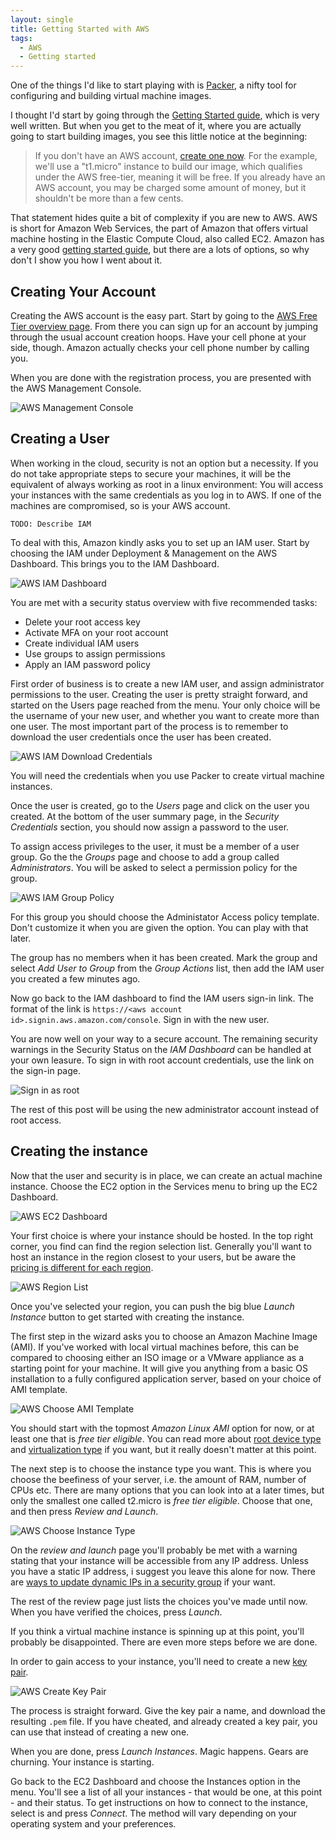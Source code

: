 ```yaml
---
layout: single
title: Getting Started with AWS
tags:
  - AWS
  - Getting started
---
```


One of the things I'd like to start playing with is [Packer][1], a nifty tool for configuring and building virtual machine images.

I thought I'd start by going through the [Getting Started guide][2], which is very well written. But when you get to the meat of it, where you are actually going to start building images, you see this little notice at the beginning:

> If you don't have an AWS account, [create one now][3]. For the example, we'll use a "t1.micro" instance to build our image, which qualifies under the AWS free-tier, meaning it will be free. If you already have an AWS account, you may be charged some amount of money, but it shouldn't be more than a few cents.

That statement hides quite a bit of complexity if you are new to AWS. AWS is short for Amazon Web Services, the part of Amazon that offers virtual machine hosting in the Elastic Compute Cloud, also called EC2. Amazon has a very good [getting started guide][4], but there are a lots of options, so why don't I show you how I went about it.

## Creating Your Account

Creating the AWS account is the easy part. Start by going to the [AWS Free Tier overview page][3]. From there you can sign up for an account by jumping through the usual account creation hoops. Have your cell phone at your side, though. Amazon actually checks your cell phone number by calling you.

When you are done with the registration process, you are presented with the AWS Management Console.

![AWS Management Console][img01]

## Creating a User

When working in the cloud, security is not an option but a necessity. If you do not take appropriate steps to secure your machines, it will be the equivalent of always working as root in a linux environment: You will access your instances with the same credentials as you log in to AWS. If one of the machines are compromised, so is your AWS account.

```text
TODO: Describe IAM
```

To deal with this, Amazon kindly asks you to set up an IAM user. Start by choosing the IAM under Deployment & Management on the AWS Dashboard. This brings you to the IAM Dashboard.

![AWS IAM Dashboard][img03]

You are met with a security status overview with five recommended tasks:

- Delete your root access key
- Activate MFA on your root account
- Create individual IAM users
- Use groups to assign permissions
- Apply an IAM password policy

First order of business is to create a new IAM user, and assign administrator permissions to the user. Creating the user is pretty straight forward, and started on the Users page reached from the menu. Your only choice will be the username of your new user, and whether you want to create more than one user. The most important part of the process is to remember to download the user credentials once the user has been created.

![AWS IAM Download Credentials][img04]

You will need the credentials when you use Packer to create virtual machine instances.

Once the user is created, go to the _Users_ page and click on the user you created. At the bottom of the user summary page, in the _Security Credentials_ section, you should now assign a password to the user.

To assign access privileges to the user, it must be a member of a user group. Go the the _Groups_ page and choose to add a group called _Administrators_. You will be asked to select a permission policy for the group.

![AWS IAM Group Policy][img05]

For this group you should choose the Administator Access policy template. Don't customize it when you are given the option. You can play with that later.

The group has no members when it has been created. Mark the group and select _Add User to Group_ from the _Group Actions_ list, then add the IAM user you created a few minutes ago.

Now go back to the IAM dashboard to find the IAM users sign-in link. The format of the link is `https://<aws account id>.signin.aws.amazon.com/console`. Sign in with the new user.

You are now well on your way to a secure account. The remaining security warnings in the Security Status on the _IAM Dashboard_ can be handled at your own leasure. To sign in with root account credentials, use the link on the sign-in page.

![Sign in as root][img06]

The rest of this post will be using the new administrator account instead of root access.

## Creating the instance

Now that the user and security is in place, we can create an actual machine instance. Choose the EC2 option in the Services menu to bring up the EC2 Dashboard.

![AWS EC2 Dashboard][img02]

Your first choice is where your instance should be hosted. In the top right corner, you find can find the region selection list. Generally you'll want to host an instance in the region closest to your users, but be aware the [pricing is different for each region][5].

![AWS Region List][img07]

Once you've selected your region, you can push the big blue _Launch Instance_ button to get started with creating the instance.

The first step in the wizard asks you to choose an Amazon Machine Image (AMI). If you've worked with local virtual machines before, this can be compared to choosing either an ISO image or a VMware appliance as a starting point for your machine. It will give you anything from a basic OS installation to a fully configured application server, based on your choice of AMI template.

![AWS Choose AMI Template][img08]

You should start with the topmost _Amazon Linux AMI_ option for now, or at least one that is _free tier eligible_. You can read more about [root device type][6] and [virtualization type][7] if you want, but it really doesn't matter at this point.

The next step is to choose the instance type you want. This is where you choose the beefiness of your server, i.e. the amount of RAM, number of CPUs etc. There are many options that you can look into at a later times, but only the smallest one called t2.micro is _free tier eligible_. Choose that one, and then press _Review and Launch_.

![AWS Choose Instance Type][img09]

On the _review and launch_ page you'll probably be met with a warning stating that your instance will be accessible from any IP address. Unless you have a static IP address, i suggest you leave this alone for now. There are [ways to update dynamic IPs in a security group][8] if your want.

The rest of the review page just lists the choices you've made until now. When you have verified the choices, press _Launch_.

If you think a virtual machine instance is spinning up at this point, you'll probably be disappointed. There are even more steps before we are done.

In order to gain access to your instance, you'll need to create a new [key pair][9].

![AWS Create Key Pair][img10]

The process is straight forward. Give the key pair a name, and download the resulting `.pem` file. If you have cheated, and already created a key pair, you can use that instead of creating a new one.

When you are done, press _Launch Instances_. Magic happens. Gears are churning. Your instance is starting.

Go back to the EC2 Dashboard and choose the Instances option in the menu. You'll see a list of all your instances - that would be one, at this point - and their status. To get instructions on how to connect to the instance, select is and press _Connect_. The method will vary depending on your operating system and your preferences.

[1]: http://packer.io/
[2]: http://www.packer.io/intro/getting-started/
[3]: http://aws.amazon.com/free/
[4]: http://docs.aws.amazon.com/AWSEC2/latest/UserGuide/EC2_GetStarted.html
[5]: http://aws.amazon.com/ec2/pricing/
[6]: http://docs.aws.amazon.com/AWSEC2/latest/UserGuide/ComponentsAMIs.html
[7]: http://palakonda.org/2012/10/30/aws-virtualization-hvm-vs-paravirtualization/
[8]: http://www.edwiget.name/2013/11/automatically-changing-dynamic-ips-in-aws-security-group/
[9]: http://docs.aws.amazon.com/AWSEC2/latest/UserGuide/ec2-key-pairs.html
[img01]: ../../../images/aws-management-console.png "AWS Management Console"
[img02]: ../../../images/aws-ec2-dashboard.png "AWS EC2 Dashboard"
[img03]: ../../../images/aws-iam-dashboard.png "AWS IAM Dashboard"
[img04]: ../../../images/aws-iam-download-credentials.png "AWS IAM Download Credentials"
[img05]: ../../../images/aws-iam-group-policy.png "AWS IAM Group Policy"
[img06]: ../../../images/aws-login.png "Sign in as root"
[img07]: ../../../images/aws-region-list.png "AWS Region List"
[img08]: ../../../images/aws-choose-ami-template.png "AWS Choose AMI Template"
[img09]: ../../../images/aws-choose-instance-type.png "AWS Choose Instance Type"
[img10]: ../../../images/aws-create-key-pair.png "AWS Create Key Pair"
